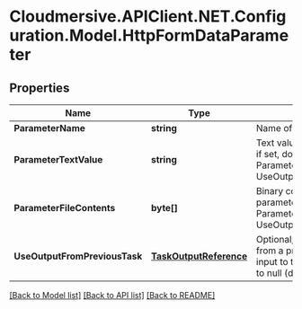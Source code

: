 # Cloudmersive.APIClient.NET.Configuration.Model.HttpFormDataParameter
## Properties

Name | Type | Description | Notes
------------ | ------------- | ------------- | -------------
**ParameterName** | **string** | Name of the parameter | [optional] 
**ParameterTextValue** | **string** | Text value of the parameter; if set, do not set ParameterFileContents or UseOutputFromPreviousTask | [optional] 
**ParameterFileContents** | **byte[]** | Binary contents of the parameter; if set, do not set ParameterTextValue or UseOutputFromPreviousTask | [optional] 
**UseOutputFromPreviousTask** | [**TaskOutputReference**](TaskOutputReference.md) | Optional; use the output from a previous task as the input to this parameter.  Set to null (default) to ignore. | [optional] 

[[Back to Model list]](../README.md#documentation-for-models) [[Back to API list]](../README.md#documentation-for-api-endpoints) [[Back to README]](../README.md)

